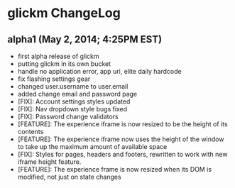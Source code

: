 # glickm ChangeLog

## alpha1 (May 2, 2014; 4:25PM EST)

* first alpha release of glickm
* putting glickm in its own bucket
* handle no application error, app uri, elite daily hardcode
* fix flashing settings gear
* changed user.username to user.email
* added change email and password page
* [FIX]: Account settings styles updated
* [FIX]: Nav dropdown style bugs fixed
* [FIX]: Password change validators
* [FEATURE]: The experience iframe is now resized to be the height of its contents
* [FEATURE]: The experience iframe now uses the height of the window to
  take up the maximum amount of available space
* [FIX]: Styles for pages, headers and footers, rewritten to work with new iframe height feature.
* [FEATURE]: The experience frame is now resized when its DOM is
  modified, not just on state changes
